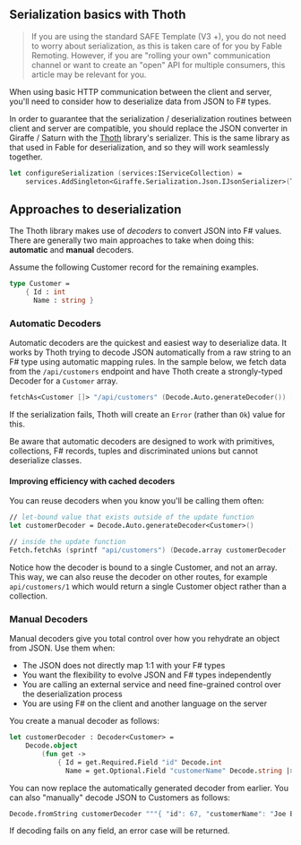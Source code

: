 ## Serialization basics with Thoth
> If you are using the standard SAFE Template (V3 +), you do not need to worry about serialization, as this is taken care of for you by Fable Remoting. However, if you are "rolling your own" communication channel or want to create an "open" API for multiple consumers, this article may be relevant for you.

When using basic HTTP communication between the client and server, you'll need to consider how to deserialize data from JSON to F# types.

In order to guarantee that the serialization / deserialization routines between client and server are compatible, you should replace the JSON converter in Giraffe / Saturn with the [Thoth](https://mangelmaxime.github.io/Thoth/index.html) library's serializer. This is the same library as that used in Fable for deserialization, and so they will work seamlessly together.

```fsharp
let configureSerialization (services:IServiceCollection) =
    services.AddSingleton<Giraffe.Serialization.Json.IJsonSerializer>(Thoth.Json.Giraffe.ThothSerializer())
```

## Approaches to deserialization
The Thoth library makes use of *decoders* to convert JSON into F# values. There are generally two main approaches to take when doing this: **automatic** and **manual** decoders.

Assume the following Customer record for the remaining examples.

```fsharp
type Customer =
    { Id : int
      Name : string }
```

### Automatic Decoders
Automatic decoders are the quickest and easiest way to deserialize data. It works by Thoth trying to decode JSON automatically from a raw string to an F# type using automatic mapping rules. In the sample below, we fetch data from the `/api/customers` endpoint and have Thoth create a strongly-typed Decoder for a `Customer` array.

```fsharp
fetchAs<Customer []> "/api/customers" (Decode.Auto.generateDecoder()) []
```

If the serialization fails, Thoth will create an `Error` (rather than `Ok`) value for this.

Be aware that automatic decoders are designed to work with primitives, collections, F# records, tuples and discriminated unions but cannot deserialize classes.

#### Improving efficiency with cached decoders
You can reuse decoders when you know you'll be calling them often:

```fsharp
// let-bound value that exists outside of the update function
let customerDecoder = Decode.Auto.generateDecoder<Customer>()

// inside the update function
Fetch.fetchAs (sprintf "api/customers") (Decode.array customerDecoder [])
```

Notice how the decoder is bound to a single Customer, and not an array. This way, we can also reuse the decoder on other routes, for example `api/customers/1` which would return a single Customer object rather than a collection.

### Manual Decoders
Manual decoders give you total control over how you rehydrate an object from JSON. Use them when:

* The JSON does not directly map 1:1 with your F# types
* You want the flexibility to evolve JSON and F# types independently
* You are calling an external service and need fine-grained control over the deserialization process
* You are using F# on the client and another language on the server

You create a manual decoder as follows:

```fsharp
let customerDecoder : Decoder<Customer> =
    Decode.object
        (fun get ->
            { Id = get.Required.Field "id" Decode.int
              Name = get.Optional.Field "customerName" Decode.string |> Option.defaultValue "" })
```

You can now replace the automatically generated decoder from earlier. You can also "manually" decode JSON to Customers as follows:

```fsharp
Decode.fromString customerDecoder """{ "id": 67, "customerName": "Joe Bloggs" }"""
```

If decoding fails on any field, an error case will be returned.
